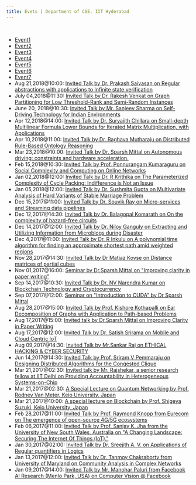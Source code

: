 ```yaml
---
title: Evets | Department of CSE, IIT Hyderabad
---
```

<br>

* [Event1](/events/eve1.html)  
* [Event2](/events/eve2.html)  
* [Event3](/events/eve3.html)  
* [Event4](/events/eve4.html)  
* [Event5](/events/eve5.html)  
* [Event6](/events/eve6.html)  
* [Event7](/events/eve7.html)  
* Aug 21,2018@10:00: [Invited Talk by Dr. Prakash Saivasan on Regular abstractions with applications to Infinite state verification](/events/eve4.html)
* July 04,2018@11:30: [Invited Talk by Dr. Rakesh Venkat on Graph Partitioning for Low Threshold-Rank and Semi-Random Instances](/events/eve8.html)
* June 20, 2018@10:30: [Invited Talk by Mr. Sanjeev Sharma on Self-Driving Technology for Indian Environments](/events/eve9.html)
* Apr 12,2018@14:00: [Invited Talk by Dr. Suryajith Chillara on Small-depth Multilinear Formula Lower Bounds for Iterated Matrix Multiplication, with Applications](/events/eve10.html)
* Apr 10,2018@11:00: [Invited Talk by Dr. Raghava Mutharaju on Distributed Rule-Based Ontology Reasoning](/events/eve11.html)
* Mar 23,2018@10:00: [Invited Talk by Dr. Sparsh Mittal on Autonomous driving: constraints and hardware acceleration.](/events/eve12.html)
* Feb 15,2018@10:30: [Invited Talk by Prof. Ponnurangam Kumaraguru on Social Complexity and Computing on Online Networks](/events/eve13.html)
* Jan 02,2018@12:00: [Invited Talk by Dr. R Krithika on The Parameterized Complexity of Cycle Packing: Indifference is Not an Issue](/events/eve14.html)
* Jan 05,2018@12:00: [Invited Talk by Dr. Sushmita Gupta on Multivariate Analysis of Hard Variants of Stable Marriage Problem](/events/eve15.html)
* Dec 15,2017@11:00: [Invited Talk by Dr. Souvik Ray on Micro-services and Streaming data pipelines](/events/eve16.html)
* Dec 12,2017@14:30: [Invited Talk by Dr. Balagopal Komarath on On the complexity of hazard-free circuits](/events/eve17.html)
* Dec 14,2017@12:00: [Invited Talk by Dr. Niloy Ganguly on Extracting and Utilizing Information from Microblogs during Disaster](/events/eve18.html)
* Dec 4,2017@11:00: [Invited Talk by Dr. R Inkulu on A polynomial time algorithm for finding an approximate shortest path amid weighted regions](/events/eve19.html)
* Nov 28,2017@14:30: [Invited Talk by Dr Matjaz Kovse on Distance matrices of partial cubes](/events/eve20.html)
* Nov 01,2017@16:00: [Seminar by Dr.Sparsh Mittal on "Improving clarity in paper writing"](/events/eve21.html)
* Sep 14,2017@10:30: [Invited Talk by Dr. NV Narendra Kumar on Blockchain Technology and Cryptocurrency](/events/eve22.html)
* Sep 07,2017@12:00: [Seminar on "Introduction to CUDA" by Dr Sparsh Mittal](/events/eve23.html)
* Aug 28,2017@15:00: [Invited Talk by Prof. Kishore Kothapalli on Ear Decomposition of Graphs with Application to Path-based Problems](/events/eve24.html)
* Aug 17,2017@15:00: [Invited talk by Dr.Sparsh Mittal on Improving Clarity in Paper Writing](/events/eve25.html)
* Aug 17,2017@12:00: [Invited Talk by Dr. Satish Srirama on Mobile and Cloud Centric IoT](/events/eve26.html)
* Aug 09,2017@14:30: [Invited Talk by Mr.Sankar Raj on ETHICAL HACKING & CYBER SECURITY](/events/eve27.html)
* Jun 14,2017@14:30: [Invited Talk by Prof. Sriram V Pemmaraju on Designing Distributed Algorithms for the Congested Clique](/events/eve28.html)
* Mar 21,2017@02:30: [Invited talk by Mr. Rajshekar, a senior research fellow at IIT Delhi on Providing Accountability in Heterogeneous Systems-on-Chip](/events/eve29.html)
* Mar 21,2017@02:30: [A Special Lecture on Quantum Networking by Prof. Rodney Van Meter, Keio University, Japan](/events/eve30.html)
* Mar 21,2017@10:00: [A special lecture on Blockchain by Prof. Shigeya Suzuki, Keio University, Japan](/events/eve31.html)
* Feb 28,2017@11:00: [Invited Talk by Prof. Raymond Knopp from Eurecom on The emergence of open-source 4G/5G ecosystems](/events/eve32.html)
* Feb 06,2017@11:00: [Invited Talk by Prof. Sanjay K. Jha from the University of New South Wales, Australia on "A Changing Landscape: Securing The Internet Of Things (IoT)."](/events/eve33.html)
* Jan 30,2017@02:00: [Invited Talk by Dr. Sreejith A. V. on Applications of Regular quantifiers in Logics](/events/eve34.html)
* Jan 13,2017@12:00: [Invited Talk by Dr. Tanmoy Chakraborty from University of Maryland on Community Analysis in Complex Networks](/events/eve35.html)
* Jan 09,2017@14:00: [Invited Talk by Mr. Manohar Paluri from Facebook AI Research (Menlo Park, USA) on Computer Vision @ Facebook](/events/eve36.html)